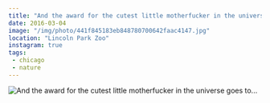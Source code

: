 ```yaml
---
title: "And the award for the cutest little motherfucker in the universe goes to..."
date: 2016-03-04
image: "/img/photo/441f845183eb848780700642faac4147.jpg"
location: "Lincoln Park Zoo"
instagram: true
tags:
 - chicago
 - nature
---
```


![And the award for the cutest little motherfucker in the universe goes to...](/img/photo/441f845183eb848780700642faac4147.jpg)
